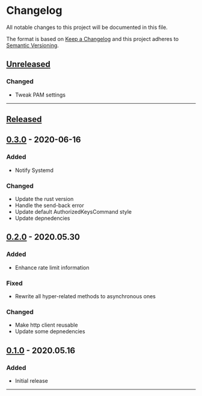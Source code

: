 # Changelog

All notable changes to this project will be documented in this file.

The format is based on [Keep a Changelog][keep a changelog] and this project adheres to [Semantic Versioning][semantic versioning].

## [Unreleased]

### Changed

- Tweak PAM settings

---

## [Released]

## [0.3.0] - 2020-06-16

### Added

- Notify Systemd

### Changed

- Update the rust version
- Handle the send-back error
- Update default AuthorizedKeysCommand style
- Update depnedencies

## [0.2.0] - 2020.05.30

### Added

- Enhance rate limit information

### Fixed

- Rewrite all hyper-related methods to asynchronous ones

### Changed

- Make http client reusable
- Update some depnedencies

## [0.1.0] - 2020.05.16

### Added

- Initial release

---

<!-- Links -->

[keep a changelog]: https://keepachangelog.com/
[semantic versioning]: https://semver.org/

<!-- Versions -->

[unreleased]: https://github.com/yasuyuky/sectora/compare/v0.3.0...HEAD
[released]: https://github.com/yasuyuky/sectora/releases
[0.3.0]: https://github.com/yasuyuky/sectora/compare/v0.2.0...v0.3.0
[0.2.0]: https://github.com/yasuyuky/sectora/compare/v0.1.0...v0.2.0
[0.1.0]: https://github.com/yasuyuky/sectora/releases/v0.1.0
